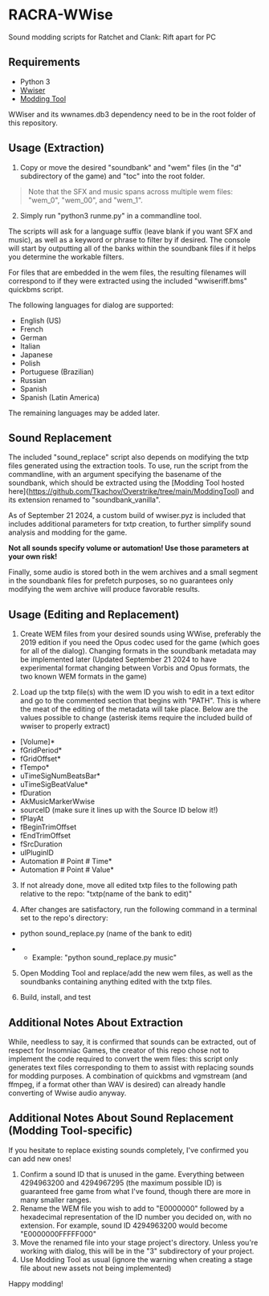 # RACRA-WWise

Sound modding scripts for Ratchet and Clank: Rift apart for PC

## Requirements

- Python 3
- [Wwiser]
- [Modding Tool](https://github.com/Tkachov/Overstrike/tree/main/ModdingTool)

WWiser and its wwnames.db3 dependency need to be in the root folder of this repository.

[Wwiser]:	https://github.com/bnnm/wwiser

## Usage (Extraction)

1. Copy or move the desired "soundbank" and "wem" files (in the "d" subdirectory of the game) and "toc" into the root folder.

> Note that the SFX and music spans across multiple wem files: "wem_0", "wem_00", and "wem_1".

2. Simply run "python3 runme.py" in a commandline tool.

The scripts will ask for a language suffix (leave blank if you want SFX and music), as well as a keyword or phrase to filter by if desired. The console will start by outputting all of the banks within the soundbank files if it helps you determine the workable filters.

For files that are embedded in the wem files, the resulting filenames will correspond to if they were extracted using the included "wwiseriff.bms" quickbms script.

The following languages for dialog are supported:
- English (US)
- French
- German
- Italian
- Japanese
- Polish
- Portuguese (Brazilian)
- Russian
- Spanish
- Spanish (Latin America)

The remaining languages may be added later.

## Sound Replacement

The included "sound_replace" script also depends on modifying the txtp files generated using the extraction tools. To use, run the script from the commandline, with an argument specifying the basename of the soundbank, which should be extracted using the [Modding Tool hosted here]{https://github.com/Tkachov/Overstrike/tree/main/ModdingTool) and its extension renamed to "soundbank_vanilla".

As of September 21 2024, a custom build of wwiser.pyz is included that includes additional parameters for txtp creation, to further simplify sound analysis and modding for the game.

**Not all sounds specify volume or automation! Use those parameters at your own risk!**

Finally, some audio is stored both in the wem archives and a small segment in the soundbank files for prefetch purposes, so no guarantees only modifying the wem archive will produce favorable results.

## Usage (Editing and Replacement)

1. Create WEM files from your desired sounds using WWise, preferably the 2019 edition if you need the Opus codec used for the game (which goes for all of the dialog). Changing formats in the soundbank metadata may be implemented later (Updated September 21 2024 to have experimental format changing between Vorbis and Opus formats, the two known WEM formats in the game)

2. Load up the txtp file(s) with the wem ID you wish to edit in a text editor and go to the commented section that begins with "PATH". This is where the meat of the editing of the metadata will take place. Below are the values possible to change (asterisk items require the included build of wwiser to properly extract)

- [Volume]*
- fGridPeriod*
- fGridOffset*
- fTempo*
- uTimeSigNumBeatsBar*
- uTimeSigBeatValue*
- fDuration
- AkMusicMarkerWwise
- sourceID (make sure it lines up with the Source ID below it!)
- fPlayAt
- fBeginTrimOffset
- fEndTrimOffset
- fSrcDuration
- ulPluginID
- Automation # Point # Time*
- Automation # Point # Value*

3. If not already done, move all edited txtp files to the following path relative to the repo: "txtp\(name of the bank to edit)"

4. After changes are satisfactory, run the following command in a terminal set to the repo's directory:

- python sound_replace.py (name of the bank to edit)

- - Example: "python sound_replace.py music"

5. Open Modding Tool and replace/add the new wem files, as well as the soundbanks containing anything edited with the txtp files.

6. Build, install, and test

## Additional Notes About Extraction
While, needless to say, it is confirmed that sounds can be extracted, out of respect for Insomniac Games, the creator of this repo chose not to implement the code required to convert the wem files: this script only generates text files corresponding to them to assist with replacing sounds for modding purposes. A combination of quickbms and vgmstream (and ffmpeg, if a format other than WAV is desired) can already handle converting of Wwise audio anyway.

## Additional Notes About Sound Replacement (Modding Tool-specific)
If you hesitate to replace existing sounds completely, I've confirmed you can add new ones!

1. Confirm a sound ID that is unused in the game. Everything between 4294963200 and 4294967295 (the maximum possible ID) is guaranteed free game from what I've found, though there are more in many smaller ranges.
2. Rename the WEM file you wish to add to "E0000000" followed by a hexadecimal representation of the ID number you decided on, with no extension. For example, sound ID 4294963200 would become "E0000000FFFFF000"
3. Move the renamed file into your stage project's directory. Unless you're working with dialog, this will be in the "3" subdirectory of your project.
4. Use Modding Tool as usual (ignore the warning when creating a stage file about new assets not being implemented)

Happy modding!
